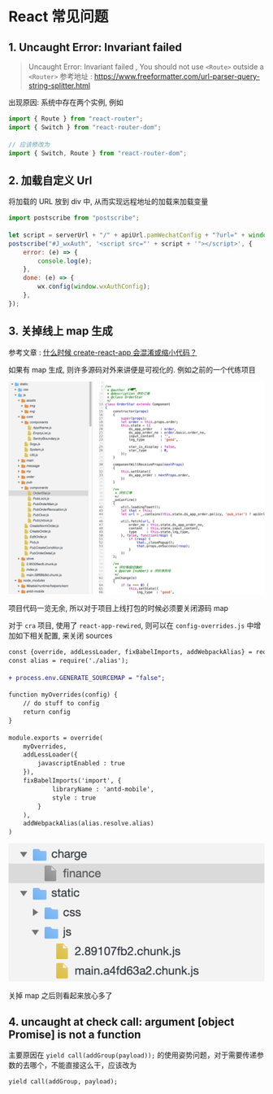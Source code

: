 # React 常见问题

## 1. Uncaught Error: Invariant failed

> Uncaught Error: Invariant failed , You should not use `<Route>` outside a `<Router>`
> 参考地址 : https://www.freeformatter.com/url-parser-query-string-splitter.html

出现原因: 系统中存在两个实例, 例如

```js
import { Route } from "react-router";
import { Switch } from "react-router-dom";

// 应该修改为
import { Switch, Route } from "react-router-dom";
```

## 2. 加载自定义 Url

将加载的 URL 放到 div 中, 从而实现远程地址的加载来加载变量

```js
import postscribe from "postscribe";

let script = serverUrl + "/" + apiUrl.pamWechatConfig + "?url=" + window.location.href + "&type=base";
postscribe("#J_wxAuth", '<script src="' + script + '"></script>', {
	error: (e) => {
		console.log(e);
	},
	done: (e) => {
		wx.config(window.wxAuthConfig);
	},
});
```

## 3. 关掉线上 map 生成

参考文章 : [什么时候 create-react-app 会混淆或缩小代码？](https://blog.csdn.net/hahahhahahahha123456/article/details/102901643)

如果有 map 生成, 则许多源码对外来讲便是可视化的. 例如之前的一个代练项目

![](./media/2020/0907/232243.png)

项目代码一览无余, 所以对于项目上线打包的时候必须要关闭源码 map

对于 `cra` 项目, 使用了 `react-app-rewired`, 则可以在 `config-overrides.js` 中增加如下相关配置, 来关闭 sources

```diff
const {override, addLessLoader, fixBabelImports, addWebpackAlias} = require('customize-cra');
const alias = require('./alias');

+ process.env.GENERATE_SOURCEMAP = "false";

function myOverrides(config) {
	// do stuff to config
	return config
}

module.exports = override(
	myOverrides,
	addLessLoader({
		javascriptEnabled : true
	}),
	fixBabelImports('import', {
			libraryName : 'antd-mobile',
			style : true
		}
	),
	addWebpackAlias(alias.resolve.alias)
)
```

![](./media/2020/0907/233606.png)

关掉 map 之后则看起来放心多了

## 4. uncaught at check call: argument [object Promise] is not a function

主要原因在 `yield call(addGroup(payload));` 的使用姿势问题，对于需要传递参数的去哪个，不能直接这么干，应该改为

```
yield call(addGroup, payload);
```
